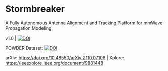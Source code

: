 # Stormbreaker
A Fully Autonomous Antenna Alignment and Tracking Platform for mmWave Propagation Modeling

v1.0 | [![DOI](https://zenodo.org/badge/480673653.svg)](https://zenodo.org/badge/latestdoi/480673653)

POWDER Dataset: [![DOI](https://zenodo.org/badge/DOI/10.5281/zenodo.7178597.svg)](https://doi.org/10.5281/zenodo.7178597)

arXiv: https://doi.org/10.48550/arXiv.2110.07106 | Xplore: https://ieeexplore.ieee.org/document/9881448
